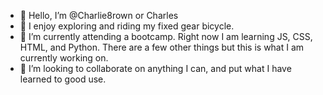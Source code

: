 - 👋 Hello, I’m @Charlie8rown or Charles
- 👀 I enjoy exploring and riding my fixed gear bicycle.
- 🌱 I’m currently attending a bootcamp. Right now I am learning JS, CSS, HTML, and Python. 
     There are a few other things but this is what I am currently working on.
- 💞️ I’m looking to collaborate on anything I can, and put what I have learned to good use.

<!---
Charlie8rown/Charlie8rown is a ✨ special ✨ repository because its `README.md` (this file) appears on your GitHub profile.
You can click the Preview link to take a look at your changes.
--->
